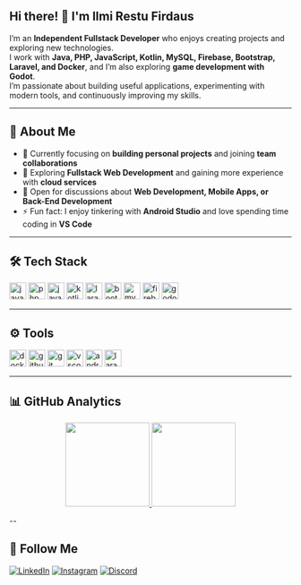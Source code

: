 ## Hi there! 👋 I'm Ilmi Restu Firdaus

I’m an **Independent Fullstack Developer** who enjoys creating projects and exploring new technologies.  
I work with **Java, PHP, JavaScript, Kotlin, MySQL, Firebase, Bootstrap, Laravel, and Docker**, and I’m also exploring **game development with Godot**.  
I’m passionate about building useful applications, experimenting with modern tools, and continuously improving my skills.

---

## 🌟 About Me
* 🔭 Currently focusing on **building personal projects** and joining **team collaborations**
* 🌱 Exploring **Fullstack Web Development** and gaining more experience with **cloud services**
* 💬 Open for discussions about **Web Development, Mobile Apps, or Back-End Development**
* ⚡ Fun fact: I enjoy tinkering with **Android Studio** and love spending time coding in **VS Code**

---
## 🛠️ Tech Stack

<p align="left">  
  <img src="https://cdn.jsdelivr.net/gh/devicons/devicon/icons/java/java-original.svg" alt="java" width="30" height="30"/>  
  <img src="https://cdn.jsdelivr.net/gh/devicons/devicon/icons/php/php-original.svg" alt="php" width="30" height="30"/>  
  <img src="https://cdn.jsdelivr.net/gh/devicons/devicon/icons/javascript/javascript-original.svg" alt="javascript" width="30" height="30"/>  
  <img src="https://cdn.jsdelivr.net/gh/devicons/devicon/icons/kotlin/kotlin-original.svg" alt="kotlin" width="30" height="30"/>  
  <img src="https://cdn.worldvectorlogo.com/logos/laravel-2.svg" alt="laravel" width="30" height="30"/>  
  <img src="https://cdn.jsdelivr.net/gh/devicons/devicon/icons/bootstrap/bootstrap-original.svg" alt="bootstrap" width="30" height="30"/>  
  <img src="https://cdn.jsdelivr.net/gh/devicons/devicon/icons/mysql/mysql-original.svg" alt="mysql" width="30" height="30"/>  
  <img src="https://cdn.jsdelivr.net/gh/devicons/devicon/icons/firebase/firebase-plain.svg" alt="firebase" width="30" height="30"/>  
  <img src="https://cdn.jsdelivr.net/gh/devicons/devicon/icons/godot/godot-original.svg" alt="godot" width="30" height="30"/>  
</p>  

---

## ⚙️ Tools

<p align="left">  
  <img src="https://cdn.jsdelivr.net/gh/devicons/devicon/icons/docker/docker-original.svg" alt="docker" width="30" height="30"/>  
  <img src="https://cdn.jsdelivr.net/gh/devicons/devicon/icons/github/github-original.svg" alt="github" width="30" height="30"/>  
  <img src="https://cdn.jsdelivr.net/gh/devicons/devicon/icons/git/git-original.svg" alt="git" width="30" height="30"/>  
  <img src="https://cdn.jsdelivr.net/gh/devicons/devicon/icons/vscode/vscode-original.svg" alt="vscode" width="30" height="30"/>  
  <img src="https://cdn.jsdelivr.net/gh/devicons/devicon/icons/androidstudio/androidstudio-original.svg" alt="android studio" width="30" height="30"/>  
  <img src="https://cdn.worldvectorlogo.com/logos/laragon.svg" alt="laragon" width="30" height="30"/>  
</p>  

---

## 📊 GitHub Analytics  
<p align="center">
<a href="https://https://github.com/Ilmi-Restu-Firdaus">
  <img height="150em" src="https://github-readme-stats-eight-theta.vercel.app/api?username=Ilmi-Restu-Firdaus&show_icons=true&theme=algolia&include_all_commits=true&count_private=true"/>
  <img height="150em" src="https://github-readme-stats-eight-theta.vercel.app/api/top-langs/?username=Ilmi-Restu-Firdaus&layout=compact&langs_count=8&theme=algolia"/>
</a>
</p>

--
## 🔗 Follow Me

[![LinkedIn](https://img.shields.io/badge/LinkedIn-Connect-blue?style=for-the-badge&logo=linkedin)](https://www.linkedin.com/in/ilmi-restu-firdaus-563836317/)
[![Instagram](https://img.shields.io/badge/Instagram-Follow-E4405F?style=for-the-badge&logo=instagram&logoColor=white)](https://www.instagram.com/ilmi_rf/?hl=id)
[![Discord](https://img.shields.io/badge/Discord-Join-5865F2?style=for-the-badge&logo=discord&logoColor=white)](https://discord.com/channels/@miraeff)

